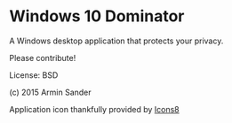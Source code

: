 # Windows 10 Dominator

A Windows desktop application that protects your privacy.

Please contribute!

License: BSD

(c) 2015 Armin Sander

Application icon thankfully provided by [Icons8](https://icons8.com)

